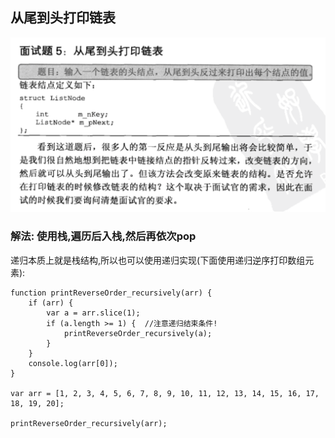 ## 从尾到头打印链表

![从尾到头打印链表](./images/question-5.png)

### 解法: 使用栈,遍历后入栈,然后再依次pop

递归本质上就是栈结构,所以也可以使用递归实现(下面使用递归逆序打印数组元素):

```
function printReverseOrder_recursively(arr) {
    if (arr) {
        var a = arr.slice(1);
        if (a.length >= 1) {  //注意递归结束条件!
            printReverseOrder_recursively(a);
        }
    }
    console.log(arr[0]);
}

var arr = [1, 2, 3, 4, 5, 6, 7, 8, 9, 10, 11, 12, 13, 14, 15, 16, 17, 18, 19, 20];

printReverseOrder_recursively(arr);
```